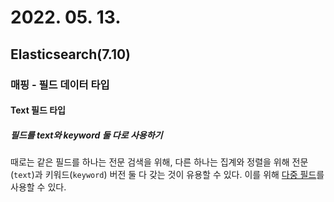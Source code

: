 # 2022. 05. 13.

## Elasticsearch(7.10)

### 매핑 - 필드 데이터 타입

#### Text 필드 타입

##### 필드를 text와 keyword 둘 다로 사용하기

때로는 같은 필드를 하나는 전문 검색을 위해, 다른 하나는 집계와 정렬을  위해 전문(`text`)과 키워드(`keyword`) 버전 둘 다 갖는 것이 유용할 수 있다. 이를 위해 [다중 필드][multi-fields]를 사용할 수 있다.

[multi-fields]: https://www.elastic.co/guide/en/elasticsearch/reference/7.10/multi-fields.html